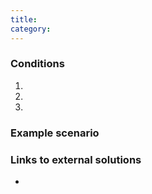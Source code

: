 ```yaml
---
title: 
category:
---
```


### Conditions

1.
1.
1.

### Example scenario


### Links to external solutions
-
